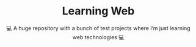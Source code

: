 <h1 align="center">
Learning Web
</h1>
<p align="center">
    💻 A huge repository with a bunch of test projects where I’m just learning web technologies 💻
<p>
<br/>

